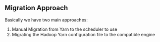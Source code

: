 ## Migration Approach ##
Basically we have two main approaches:

1. Manual Migration from Yarn to the scheduler to use
2. Migrating the Hadoop Yarn configuration file to the compatible engine 
